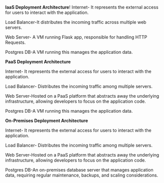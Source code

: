 
**IaaS Deployment Architecture**!
Internet- It represents the external access for users to interact with the application.

Load Balancer-It distributes the incoming traffic across multiple web servers.

Web Server- A VM running Flask app, responsible for handling HTTP Requests.

Postgres DB-A VM running this manages the application data.

**PaaS Deployment Architecture**

Internet- It represents the external access for users to interact with the application.

Load Balancer- Distributes the incoming traffic among multiple servers.

Web Server-Hosted on a PaaS platform that abstracts away the underlying infrastructure, allowing developers to focus on the application code.

Postgres DB-A VM running this manages the application data.

**On-Premises Deployment Architecture**

Internet- It represents the external access for users to interact with the application.

Load Balancer- Distributes the incoming traffic among multiple servers.

Web Server-Hosted on a PaaS platform that abstracts away the underlying infrastructure, allowing developers to focus on the application code.

Postgres DB-An on-premises database server that manages application data, requiring regular maintenance, backups, and scaling considerations.
